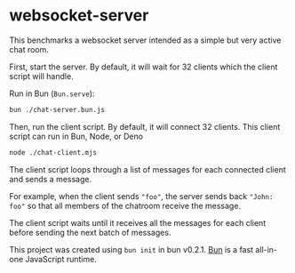 # websocket-server

This benchmarks a websocket server intended as a simple but very active chat room.

First, start the server. By default, it will wait for 32 clients which the client script will handle.

Run in Bun (`Bun.serve`):

```bash
bun ./chat-server.bun.js
```

Then, run the client script. By default, it will connect 32 clients. This client script can run in Bun, Node, or Deno

```bash
node ./chat-client.mjs
```

The client script loops through a list of messages for each connected client and sends a message.

For example, when the client sends `"foo"`, the server sends back `"John: foo"` so that all members of the chatroom receive the message.

The client script waits until it receives all the messages for each client before sending the next batch of messages.

This project was created using `bun init` in bun v0.2.1. [Bun](https://bun.sh) is a fast all-in-one JavaScript runtime.
